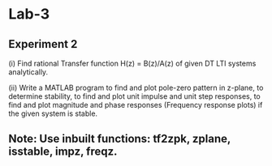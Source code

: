 # Lab-3
## Experiment 2

(i)	Find rational Transfer function H(z) = B(z)/A(z) of given DT LTI systems analytically. 

(ii)	Write a MATLAB program to find and plot pole-zero pattern in z-plane, to determine stability, to find and plot unit impulse and unit step responses, to find and plot magnitude and phase responses (Frequency response plots)  if the given system is stable.


## Note: Use inbuilt functions: tf2zpk, zplane, isstable, impz, freqz.
